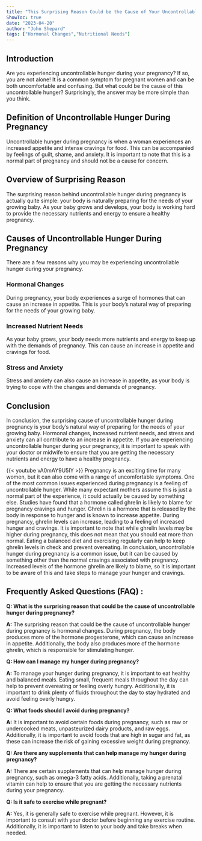 ```yaml
---
title: "This Surprising Reason Could be the Cause of Your Uncontrollable Hunger During Pregnancy"
ShowToc: true 
date: "2023-04-20"
author: "John Shepard" 
tags: ["Hormonal Changes","Nutritional Needs"]
---
```

## Introduction 
Are you experiencing uncontrollable hunger during your pregnancy? If so, you are not alone! It is a common symptom for pregnant women and can be both uncomfortable and confusing. But what could be the cause of this uncontrollable hunger? Surprisingly, the answer may be more simple than you think. 

## Definition of Uncontrollable Hunger During Pregnancy
Uncontrollable hunger during pregnancy is when a woman experiences an increased appetite and intense cravings for food. This can be accompanied by feelings of guilt, shame, and anxiety. It is important to note that this is a normal part of pregnancy and should not be a cause for concern. 

## Overview of Surprising Reason
The surprising reason behind uncontrollable hunger during pregnancy is actually quite simple: your body is naturally preparing for the needs of your growing baby. As your baby grows and develops, your body is working hard to provide the necessary nutrients and energy to ensure a healthy pregnancy. 

## Causes of Uncontrollable Hunger During Pregnancy
There are a few reasons why you may be experiencing uncontrollable hunger during your pregnancy. 

### Hormonal Changes 
During pregnancy, your body experiences a surge of hormones that can cause an increase in appetite. This is your body’s natural way of preparing for the needs of your growing baby. 

### Increased Nutrient Needs 
As your baby grows, your body needs more nutrients and energy to keep up with the demands of pregnancy. This can cause an increase in appetite and cravings for food. 

### Stress and Anxiety 
Stress and anxiety can also cause an increase in appetite, as your body is trying to cope with the changes and demands of pregnancy. 

## Conclusion 
In conclusion, the surprising cause of uncontrollable hunger during pregnancy is your body’s natural way of preparing for the needs of your growing baby. Hormonal changes, increased nutrient needs, and stress and anxiety can all contribute to an increase in appetite. If you are experiencing uncontrollable hunger during your pregnancy, it is important to speak with your doctor or midwife to ensure that you are getting the necessary nutrients and energy to have a healthy pregnancy.

{{< youtube vA0mAY9U5IY >}} 
Pregnancy is an exciting time for many women, but it can also come with a range of uncomfortable symptoms. One of the most common issues experienced during pregnancy is a feeling of uncontrollable hunger. While many expectant mothers assume this is just a normal part of the experience, it could actually be caused by something else. Studies have found that a hormone called ghrelin is likely to blame for pregnancy cravings and hunger. Ghrelin is a hormone that is released by the body in response to hunger and is known to increase appetite. During pregnancy, ghrelin levels can increase, leading to a feeling of increased hunger and cravings. It is important to note that while ghrelin levels may be higher during pregnancy, this does not mean that you should eat more than normal. Eating a balanced diet and exercising regularly can help to keep ghrelin levels in check and prevent overeating. In conclusion, uncontrollable hunger during pregnancy is a common issue, but it can be caused by something other than the normal cravings associated with pregnancy. Increased levels of the hormone ghrelin are likely to blame, so it is important to be aware of this and take steps to manage your hunger and cravings.

## Frequently Asked Questions (FAQ) :
**Q: What is the surprising reason that could be the cause of uncontrollable hunger during pregnancy?**

**A:** The surprising reason that could be the cause of uncontrollable hunger during pregnancy is hormonal changes. During pregnancy, the body produces more of the hormone progesterone, which can cause an increase in appetite. Additionally, the body also produces more of the hormone ghrelin, which is responsible for stimulating hunger. 

**Q: How can I manage my hunger during pregnancy?**

**A:** To manage your hunger during pregnancy, it is important to eat healthy and balanced meals. Eating small, frequent meals throughout the day can help to prevent overeating or feeling overly hungry. Additionally, it is important to drink plenty of fluids throughout the day to stay hydrated and avoid feeling overly hungry. 

**Q: What foods should I avoid during pregnancy?**

**A:** It is important to avoid certain foods during pregnancy, such as raw or undercooked meats, unpasteurized dairy products, and raw eggs. Additionally, it is important to avoid foods that are high in sugar and fat, as these can increase the risk of gaining excessive weight during pregnancy. 

**Q: Are there any supplements that can help manage my hunger during pregnancy?**

**A:** There are certain supplements that can help manage hunger during pregnancy, such as omega-3 fatty acids. Additionally, taking a prenatal vitamin can help to ensure that you are getting the necessary nutrients during your pregnancy. 

**Q: Is it safe to exercise while pregnant?**

**A:** Yes, it is generally safe to exercise while pregnant. However, it is important to consult with your doctor before beginning any exercise routine. Additionally, it is important to listen to your body and take breaks when needed.





